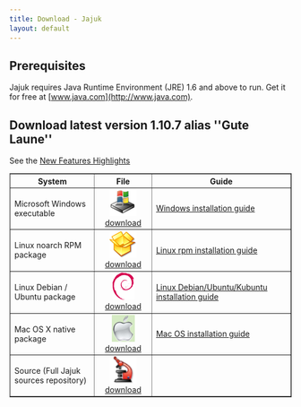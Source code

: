 ```yaml
---
title: Download - Jajuk
layout: default
---
```


Prerequisites
-------------

Jajuk requires Java Runtime Environment (JRE) 1.6 and above to run. Get it for free at [www.java.com](http://www.java.com). 


Download latest version 1.10.7 alias ''Gute Laune''
-------------------------------------------------
See the [New Features Highlights](/new_features.html)

<a name="installation_guides"></a>

<table border="1" cellpadding="20" cellspacing="5">
<tr>
	<th width="30%">System</th><th>File</th><th>Guide</th>
</tr>
<tr>
	<td>Microsoft Windows executable</td>
	<td style="text-align:center">
		 <a href="http://sourceforge.net/projects/jajuk/files/jajuk/1.10.7/jajuk-1.10.7-setup.exe" class="external text" title="jajuk-1.10.7-setup.exe" rel="nofollow">
		 <img alt="Image:download_win.png" src="/images/download_win.png" width="48" height="48" border="0" />download</a>
	</td>
	<td><p><a href="/windows_installation_guide.html" title="Windows installation guide">Windows installation guide</a></p></td>
</tr>
<tr>
	<td>Linux noarch RPM package</td>
	<td style="text-align:center">
		<a href="http://sourceforge.net/projects/jajuk/files/jajuk/1.10.7/jajuk-1.10.7-1.noarch.rpm" class="external text" title="jajuk-1.10.7-1.noarch.rpm" rel="nofollow">
		<img alt="Image:download_rpm.png" src="/images/download_rpm.png" width="48" height="48" border="0" /><br/>download</a>
	</td>
	<td><p><a href="/linux_rpm_installation_guide.html" title="Linux rpm installation guide">Linux rpm installation guide</a></p></td>
</tr>
<tr>
	<td>Linux Debian / Ubuntu package</td>
	<td style="text-align:center">
		<a href="http://sourceforge.net/projects/jajuk/files/jajuk/1.10.7/jajuk_1.10.7-3_all.deb" class="external text" title="jajuk_1.10.7-3_all.deb" rel="nofollow">
		<img alt="Image:download_deb.png" src="/images/download_deb.png" width="39" height="49" border="0" /><br/>download</a>
	</td>
	<td><p><a href="/linux_debian_installation_guide.html" title="Linux Debian/Ubuntu/Kubuntu installation guide" class="mw-redirect">Linux Debian/Ubuntu/Kubuntu installation guide</a></p></td>
</tr>
<tr>
	<td>Mac OS X native package</td>
	<td style="text-align:center">
		<a href="http://sourceforge.net/projects/jajuk/files/jajuk/1.10.7/jajuk-macos-1.10.7.zip" class="external text" title="jajuk-macos-1.10.7.zip" rel="nofollow">
		<img alt="Image:osx.png" src="/images/download_osx.png" width="41" height="48" border="0" /><br/>download</a>
	</td>
	<td><p><a href="/mac_os_installation_guide.html" title="Mac OS installation guide">Mac OS installation guide</a></p></td>
</tr>
<tr>
	<td>Source (Full Jajuk sources repository)</td>
	<td style="text-align:center">
	 	<a href="http://sourceforge.net/projects/jajuk/files/jajuk/1.10.7/jajuk-sources-1.10.7.zip" class="external text" title="jajuk-sources-1.10.7.zip" rel="nofollow">
		<img alt="Image:Download_sources.png" src="/images/download_sources.png" width="48" height="48" border="0" /><br/>download</a>
	</td>
	<td></td>
</tr>
</table>



